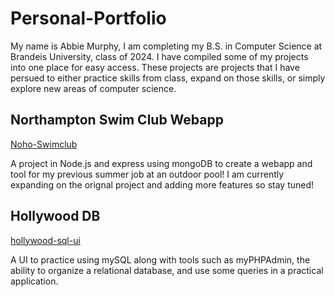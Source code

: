 # Personal-Portfolio
My name is Abbie Murphy, I am completing my B.S. in Computer Science at Brandeis University, class of 2024. I have compiled some of my projects into one place for easy access. These projects are projects that I have persued to either practice skills from class, expand on those skills, or simply explore new areas of computer science. 

## Northampton Swim Club Webapp
[Noho-Swimclub](https://github.com/abigailmurphy/Noho-Swimclub)

A project in Node.js and express using mongoDB to create a webapp and tool for my previous summer job at an outdoor pool! I am currently expanding on the orignal project and adding more features so stay tuned!

## Hollywood DB
[hollywood-sql-ui](https://github.com/abigailmurphy/hollywood-sql-ui)

A UI to practice using mySQL along with tools such as myPHPAdmin, the ability to organize a relational database, and use some queries in a practical application.
